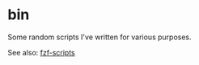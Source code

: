 # bin  

Some random scripts I've written for various purposes.

See also: [fzf-scripts](https://github.com/DanielFGray/fzf-scripts)
